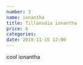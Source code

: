 ```yaml
---
number: 3
name: ionantha
title: Tillansdia ionantha
price: 6
categories:
date: 2019-11-15 12:00
---
```

cool ionantha
